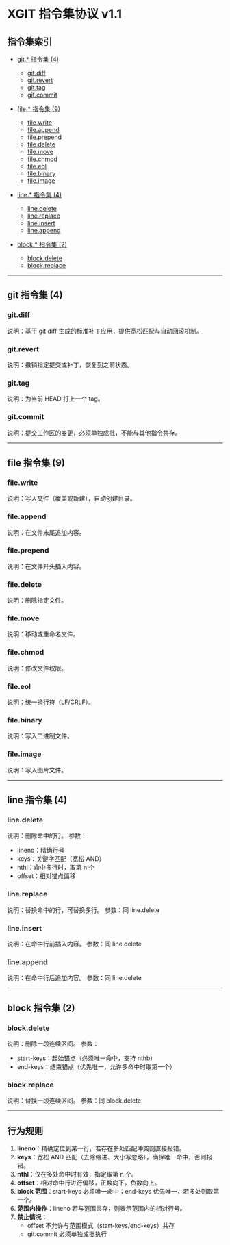 # XGIT 指令集协议 v1.1

## 指令集索引
- [git.* 指令集 (4)](#git-指令集-4)
  - [git.diff](#gitdiff)
  - [git.revert](#gitrevert)
  - [git.tag](#gittag)
  - [git.commit](#gitcommit)

- [file.* 指令集 (9)](#file-指令集-9)
  - [file.write](#filewrite)
  - [file.append](#fileappend)
  - [file.prepend](#fileprepend)
  - [file.delete](#filedelete)
  - [file.move](#filemove)
  - [file.chmod](#filechmod)
  - [file.eol](#fileeol)
  - [file.binary](#filebinary)
  - [file.image](#fileimage)

- [line.* 指令集 (4)](#line-指令集-4)
  - [line.delete](#linedelete)
  - [line.replace](#linereplace)
  - [line.insert](#lineinsert)
  - [line.append](#lineappend)

- [block.* 指令集 (2)](#block-指令集-2)
  - [block.delete](#blockdelete)
  - [block.replace](#blockreplace)

---

## git 指令集 (4)

### git.diff
说明：基于 git diff 生成的标准补丁应用，提供宽松匹配与自动回滚机制。

### git.revert
说明：撤销指定提交或补丁，恢复到之前状态。

### git.tag
说明：为当前 HEAD 打上一个 tag。

### git.commit
说明：提交工作区的变更，必须单独成批，不能与其他指令共存。

---

## file 指令集 (9)

### file.write
说明：写入文件（覆盖或新建），自动创建目录。

### file.append
说明：在文件末尾追加内容。

### file.prepend
说明：在文件开头插入内容。

### file.delete
说明：删除指定文件。

### file.move
说明：移动或重命名文件。

### file.chmod
说明：修改文件权限。

### file.eol
说明：统一换行符（LF/CRLF）。

### file.binary
说明：写入二进制文件。

### file.image
说明：写入图片文件。

---

## line 指令集 (4)

### line.delete
说明：删除命中的行。
参数：
- lineno：精确行号
- keys：关键字匹配（宽松 AND）
- nthl：命中多行时，取第 n 个
- offset：相对锚点偏移

### line.replace
说明：替换命中的行，可替换多行。
参数：同 line.delete

### line.insert
说明：在命中行前插入内容。
参数：同 line.delete

### line.append
说明：在命中行后追加内容。
参数：同 line.delete

---

## block 指令集 (2)

### block.delete
说明：删除一段连续区间。
参数：
- start-keys：起始锚点（必须唯一命中，支持 nthb）
- end-keys：结束锚点（优先唯一，允许多命中时取第一个）

### block.replace
说明：替换一段连续区间。
参数：同 block.delete

---

## 行为规则

1. **lineno**：精确定位到某一行，若存在多处匹配冲突则直接报错。
2. **keys**：宽松 AND 匹配（去除缩进、大小写忽略），确保唯一命中，否则报错。
3. **nthl**：仅在多处命中时有效，指定取第 n 个。
4. **offset**：相对命中行进行偏移，正数向下，负数向上。
5. **block 范围**：start-keys 必须唯一命中；end-keys 优先唯一，若多处则取第一个。
6. **范围内操作**：lineno 若与范围共存，则表示范围内的相对行号。
7. **禁止情况**：
   - offset 不允许与范围模式（start-keys/end-keys）共存
   - git.commit 必须单独成批执行
